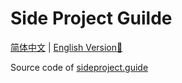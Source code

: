 # Side Project Guilde

[简体中文](https://sideproject.guide/zh) | [English Version🔨](https://sideproject.guide/en)

Source code of [sideproject.guide](https://sideproject.guide/)
